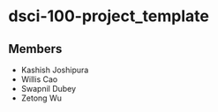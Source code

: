 # dsci-100-project_template



## Members

- Kashish Joshipura
- Willis Cao
- Swapnil Dubey
- Zetong Wu
